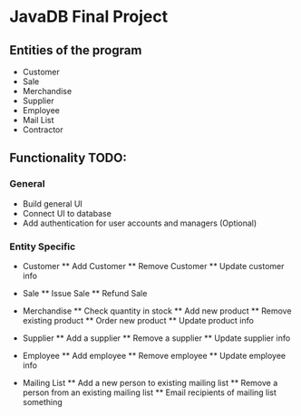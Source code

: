 # JavaDB Final Project

## Entities of the program

* Customer
* Sale
* Merchandise
* Supplier
* Employee
* Mail List
* Contractor

## Functionality TODO:

### General
* Build general UI
* Connect UI to database
* Add authentication for user accounts and managers (Optional)


### Entity Specific

* Customer
** Add Customer
** Remove Customer
** Update customer info

* Sale
** Issue Sale
** Refund Sale

* Merchandise
** Check quantity in stock
** Add new product
** Remove existing product
** Order new product
** Update product info

* Supplier
** Add a supplier
** Remove a supplier
** Update supplier info

* Employee
** Add employee
** Remove employee
** Update employee info

* Mailing List
** Add a new person to existing mailing list
** Remove a person from an existing mailing list
** Email recipients of mailing list something
